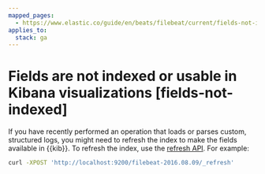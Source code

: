```yaml
---
mapped_pages:
  - https://www.elastic.co/guide/en/beats/filebeat/current/fields-not-indexed.html
applies_to:
  stack: ga
---
```


# Fields are not indexed or usable in Kibana visualizations [fields-not-indexed]

If you have recently performed an operation that loads or parses custom, structured logs, you might need to refresh the index to make the fields available in {{kib}}. To refresh the index, use the [refresh API](https://www.elastic.co/docs/api/doc/elasticsearch/operation/operation-indices-refresh). For example:

```sh
curl -XPOST 'http://localhost:9200/filebeat-2016.08.09/_refresh'
```

